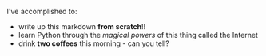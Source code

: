I've accomplished to:
- write up this markdown __from scratch__!!
- learn Python through the _magical powers_ of this thing called the Internet
- drink __two coffees__ this morning - can you tell?
